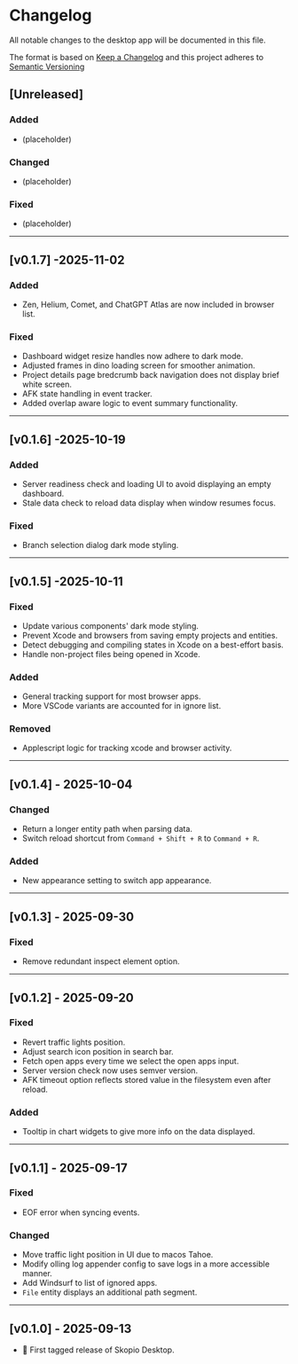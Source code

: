 <!-- markdownlint-disable MD024 -->

# Changelog

All notable changes to the desktop app will be documented in this file.

The format is based on [Keep a Changelog](https://keepachangelog.com/en/1.1.0/)
and this project adheres to [Semantic Versioning](https://semver.org/spec/v2.0.0.html)

## [Unreleased]

### Added

- (placeholder)

### Changed

- (placeholder)

### Fixed

- (placeholder)

---

## [v0.1.7] -2025-11-02

### Added

- Zen, Helium, Comet, and ChatGPT Atlas are now included in browser list.

### Fixed

- Dashboard widget resize handles now adhere to dark mode.
- Adjusted frames in dino loading screen for smoother animation.
- Project details page bredcrumb back navigation does not display brief white screen.
- AFK state handling in event tracker.
- Added overlap aware logic to event summary functionality.

---

## [v0.1.6] -2025-10-19

### Added

- Server readiness check and loading UI to avoid displaying an empty dashboard.
- Stale data check to reload data display when window resumes focus.

### Fixed

- Branch selection dialog dark mode styling.

---

## [v0.1.5] -2025-10-11

### Fixed

- Update various components' dark mode styling.
- Prevent Xcode and browsers from saving empty projects and entities.
- Detect debugging and compiling states in Xcode on a best-effort basis.
- Handle non-project files being opened in Xcode.

### Added

- General tracking support for most browser apps.
- More VSCode variants are accounted for in ignore list.

### Removed

- Applescript logic for tracking xcode and browser activity.

---

## [v0.1.4] - 2025-10-04

### Changed

- Return a longer entity path when parsing data.
- Switch reload shortcut from `Command + Shift + R` to `Command + R`.

### Added

- New appearance setting to switch app appearance.

---

## [v0.1.3] - 2025-09-30

### Fixed

- Remove redundant inspect element option.

---

## [v0.1.2] - 2025-09-20

### Fixed

- Revert traffic lights position.
- Adjust search icon position in search bar.
- Fetch open apps every time we select the open apps input.
- Server version check now uses semver version.
- AFK timeout option reflects stored value in the filesystem even after reload.

### Added

- Tooltip in chart widgets to give more info on the data displayed.

---

## [v0.1.1] - 2025-09-17

### Fixed

- EOF error when syncing events.

### Changed

- Move traffic light position in UI due to macos Tahoe.
- Modify olling log appender config to save logs in a more accessible manner.
- Add Windsurf to list of ignored apps.
- `File` entity displays an additional path segment.

---

## [v0.1.0] - 2025-09-13

- 🎉 First tagged release of Skopio Desktop.
